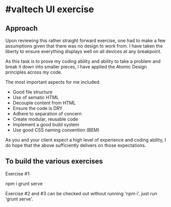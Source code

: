 
#valtech UI exercise
==============================

Approach
--------
Upon reviewing this rather straight forward exercise, one had to make a few assumptions given that there was no design to work from. I have taken the liberty to ensure everything displays well on all devices at any breakpoint.

As this task is to prove my coding ability and ability to take a problem and break it down into smaller pieces, I have applied the Atomic Design principles across my code.


The most important aspects for me included:

- Good file structure
- Use of sematic HTML
- Decouple content from HTML
- Ensure the code is DRY
- Adhere to separation of concern
- Create modular, reusable code
- Implement a good build system
- Use good CSS naming convention (BEM)

As you and your client expect a high level of experience and coding ability, I do hope that the above sufficiently delivers on those expectations.



To build the various exercises
-------------------------------

Exercise #1:

npm i
grunt serve

Exercise #2 and #3 can be checked out without running 'npm i', just run 'grunt serve'.